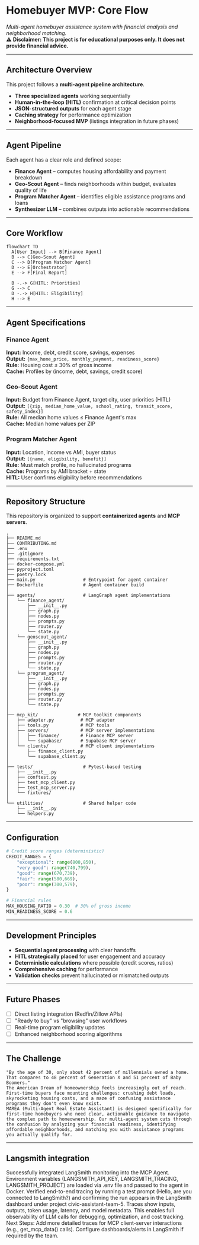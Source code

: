 # Homebuyer MVP: Core Flow

_Multi-agent homebuyer assistance system with financial analysis and neighborhood matching._  
⚠️ **Disclaimer: This project is for educational purposes only. It does not provide financial advice.**

---

## Architecture Overview

This project follows a **multi-agent pipeline architecture**.

- **Three specialized agents** working sequentially
- **Human-in-the-loop (HITL)** confirmation at critical decision points
- **JSON-structured outputs** for each agent stage
- **Caching strategy** for performance optimization
- **Neighborhood-focused MVP** (listings integration in future phases)

---

## Agent Pipeline

Each agent has a clear role and defined scope:

- **Finance Agent** – computes housing affordability and payment breakdown
- **Geo-Scout Agent** – finds neighborhoods within budget, evaluates quality of life
- **Program Matcher Agent** – identifies eligible assistance programs and loans
- **Synthesizer LLM** – combines outputs into actionable recommendations

---

## Core Workflow

```mermaid
flowchart TD
  A[User Input] --> B[Finance Agent]
  B --> C[Geo-Scout Agent]
  C --> D[Program Matcher Agent]
  D --> E[Orchestrator]
  E --> F[Final Report]

  B -.-> G[HITL: Priorities]
  G --> C
  D -.-> H[HITL: Eligibility]
  H --> E
```

---

## Agent Specifications

### Finance Agent

**Input:** Income, debt, credit score, savings, expenses  
**Output:** `{max_home_price, monthly_payment, readiness_score}`  
**Rule:** Housing cost ≤ 30% of gross income  
**Cache:** Profiles by (income, debt, savings, credit score)

### Geo-Scout Agent

**Input:** Budget from Finance Agent, target city, user priorities (HITL)  
**Output:** `[{zip, median_home_value, school_rating, transit_score, safety_index}]`  
**Rule:** All median home values ≤ Finance Agent's max  
**Cache:** Median home values per ZIP

### Program Matcher Agent

**Input:** Location, income vs AMI, buyer status  
**Output:** `[{name, eligibility, benefit}]`  
**Rule:** Must match profile, no hallucinated programs  
**Cache:** Programs by AMI bracket + state  
**HITL:** User confirms eligibility before recommendations

---

## Repository Structure

This repository is organized to support **containerized agents** and **MCP servers**.

```text
.
├── README.md
├── CONTRIBUTING.md
├── .env
├── .gitignore
├── requirements.txt
├── docker-compose.yml
├── pyproject.toml
├── poetry.lock
├── main.py                  # Entrypoint for agent container
├── Dockerfile               # Agent container build
│
├── agents/                  # LangGraph agent implementations
│   └── finance_agent/
│       ├── __init__.py
│       ├── graph.py
│       ├── nodes.py
│       ├── prompts.py
│       ├── router.py
│       └── state.py
│   └── geoscout_agent/
│       ├── __init__.py
│       ├── graph.py
│       ├── nodes.py
│       ├── prompts.py
│       ├── router.py
│       └── state.py
│   └── program_agent/
│       ├── __init__.py
│       ├── graph.py
│       ├── nodes.py
│       ├── prompts.py
│       ├── router.py
│       └── state.py
│
├── mcp_kit/               # MCP toolkit components
│   ├── adapter.py          # MCP adapter
│   ├── tools.py            # MCP tools
│   ├── servers/            # MCP server implementations
│   │   ├── finance/        # Finance MCP server
│   │   └── supabase/       # Supabase MCP server
│   └── clients/            # MCP client implementations
│       ├── finance_client.py
│       └── supabase_client.py
│
├── tests/                   # Pytest-based testing
│   ├── __init__.py
│   ├── conftest.py
│   ├── test_mcp_client.py
│   ├── test_mcp_server.py
│   └── fixtures/
│
└── utilities/               # Shared helper code
    ├── __init__.py
    └── helpers.py
```

---

## Configuration

```python
# Credit score ranges (deterministic)
CREDIT_RANGES = {
    "exceptional": range(800,850),
    "very good": range(740,799),
    "good": range(670,739),
    "fair": range(580,669),
    "poor": range(300,579),
}

# Financial rules
MAX_HOUSING_RATIO = 0.30  # 30% of gross income
MIN_READINESS_SCORE = 0.6
```

---

## Development Principles

- **Sequential agent processing** with clear handoffs
- **HITL strategically placed** for user engagement and accuracy
- **Deterministic calculations** where possible (credit scores, ratios)
- **Comprehensive caching** for performance
- **Validation checks** prevent hallucinated or mismatched outputs

---

## Future Phases

- [ ] Direct listing integration (Redfin/Zillow APIs)
- [ ] "Ready to buy" vs "browsing" user workflows
- [ ] Real-time program eligibility updates
- [ ] Enhanced neighborhood scoring algorithms

---

## The Challenge

```text
"By the age of 30, only about 42 percent of millennials owned a home. That compares to 48 percent of Generation X and 51 percent of Baby Boomers."
The American Dream of homeownership feels increasingly out of reach. First-time buyers face mounting challenges: crushing debt loads, skyrocketing housing costs, and a maze of confusing assistance programs they don't even know exist.
MAREA (Multi-Agent Real Estate Assistant) is designed specifically for first-time homebuyers who need clear, actionable guidance to navigate the complex path to homeownership. Our multi-agent system cuts through the confusion by analyzing your financial readiness, identifying affordable neighborhoods, and matching you with assistance programs you actually qualify for.
```

---

## Langsmith integration

Successfully integrated LangSmith monitoring into the MCP Agent.
Environment variables (LANGSMITH_API_KEY, LANGSMITH_TRACING, LANGSMITH_PROJECT) are loaded via .env file and passed to the agent in Docker.
Verified end-to-end tracing by running a test prompt (Hello, are you connected to LangSmith?) and confirming the run appears in the LangSmith dashboard under project civic-assistant-team-5.
Traces show inputs, outputs, token usage, latency, and model metadata.
This enables full observability of LLM calls for debugging, optimization, and cost tracking.
Next Steps:
Add more detailed traces for MCP client-server interactions (e.g., get_mcp_data() calls).
Configure dashboards/alerts in LangSmith if required by the team.

